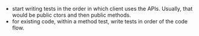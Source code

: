  - start writing tests in the order in which client uses the APIs. Usually, that would be public ctors and then public methods.
 - for existing code, within a method test, write tests in order of the code flow.